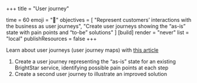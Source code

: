 +++
title = "User journey"

time = 60
emoji = "🤖"
objectives = [
    "Represent customers’ interactions with the business as user journeys",
    "Create user journeys showing the  “as-is” state with pain points and “to-be” solutions"
]
[build]
  render = "never"
  list = "local"
  publishResources = false
+++

Learn about user journeys (user journey maps) with [this article](https://www.nngroup.com/articles/journey-mapping-101/)

1. Create a user journey representing the “as-is” state for an existing BrightStar service, identifying possible pain points at each step
2. Create a second user journey to illustrate an improved solution
